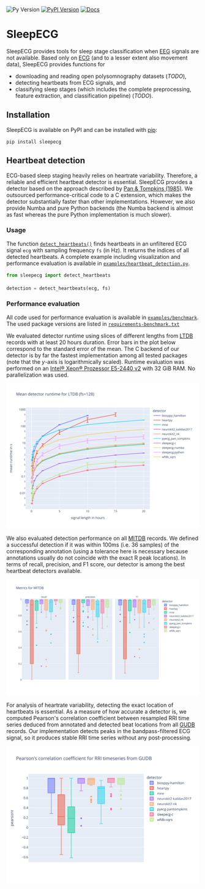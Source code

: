 ![Py Version](https://img.shields.io/pypi/pyversions/sleepecg.svg?logo=python&logoColor=white)
[![PyPI Version](https://img.shields.io/pypi/v/sleepecg)](https://pypi.org/project/sleepecg/)
[![Docs](https://readthedocs.org/projects/sleepecg/badge/?version=latest)](https://sleepecg.readthedocs.io/en/latest/generated/sleepecg.html)

# SleepECG
SleepECG provides tools for sleep stage classification when [EEG](https://en.wikipedia.org/wiki/Electroencephalography) signals are not available. Based only on [ECG](https://en.wikipedia.org/wiki/Electrocardiography) (and to a lesser extent also movement data), SleepECG provides functions for
- downloading and reading open polysomnography datasets (*TODO*),
- detecting heartbeats from ECG signals, and
- classifying sleep stages (which includes the complete preprocessing, feature extraction, and classification pipeline) (*TODO*).


## Installation
SleepECG is available on PyPI and can be installed with [pip](https://pip.pypa.io/en/stable/):
```
pip install sleepecg
```


## Heartbeat detection
ECG-based sleep staging heavily relies on heartrate variability. Therefore, a reliable and efficient heartbeat detector is essential. SleepECG provides a detector based on the approach described by [Pan & Tompkins (1985)](https://doi.org/10.1109/TBME.1985.325532). We outsourced performance-critical code to a C extension, which makes the detector substantially faster than other implementations. However, we also provide Numba and pure Python backends (the Numba backend is almost as fast whereas the pure Python implementation is much slower).

### Usage
The function [`detect_heartbeats()`](https://github.com/cbrnr/sleepecg/blob/main/sleepecg/heartbeats.py#L40) finds heartbeats in an unfiltered ECG signal `ecg` with sampling frequency `fs` (in Hz). It returns the indices of all detected heartbeats. A complete example including visualization and performance evaluation is available in [`examples/heartbeat_detection.py`](https://raw.githubusercontent.com/cbrnr/sleepecg/main/examples/heartbeat_detection.py).
```python
from sleepecg import detect_heartbeats

detection = detect_heartbeats(ecg, fs)
```


### Performance evaluation
All code used for performance evaluation is available in [`examples/benchmark`](https://github.com/cbrnr/sleepecg/tree/main/examples/benchmark). The used package versions are listed in [`requirements-benchmark.txt`](https://github.com/cbrnr/sleepecg/blob/main/examples/benchmark/requirements-benchmark.py)

We evaluated detector runtime using slices of different lengths from [LTDB](https://physionet.org/content/ltdb/1.0.0/) records with at least 20 hours duration. Error bars in the plot below correspond to the standard error of the mean. The C backend of our detector is by far the fastest implementation among all tested packages (note that the *y*-axis is logarithmically scaled). Runtime evaluation was performed on an [Intel® Xeon® Prozessor E5-2440 v2](https://ark.intel.com/content/www/us/en/ark/products/75263/intel-xeon-processor-e5-2440-v2-20m-cache-1-90-ghz.html) with 32 GiB RAM. No parallelization was used.

![LTDB runtimes](https://raw.githubusercontent.com/cbrnr/sleepecg/main/img/ltdb_runtime_logscale.svg)

We also evaluated detection performance on all [MITDB](https://physionet.org/content/mitdb/1.0.0/) records. We defined a successful detection if it was within 100ms (i.e. 36 samples) of the corresponding annotation (using a tolerance here is necessary because annotations usually do not coincide with the exact R peak locations). In terms of recall, precision, and F1 score, our detector is among the best heartbeat detectors available.

![MITDB metrics](https://raw.githubusercontent.com/cbrnr/sleepecg/main/img/mitdb_metrics.svg)

For analysis of heartrate variability, detecting the exact location of heartbeats is essential. As a measure of how accurate a detector is, we computed Pearson's correlation coefficient between resampled RRI time series deduced from annotated and detected beat locations from all [GUDB](https://github.com/berndporr/ECG-GUDB) records. Our implementation detects peaks in the bandpass-filtered ECG signal, so it produces stable RRI time series without any post-processing.

![GUDB pearson correlation](https://raw.githubusercontent.com/cbrnr/sleepecg/main/img/gudb_pearson.svg)
